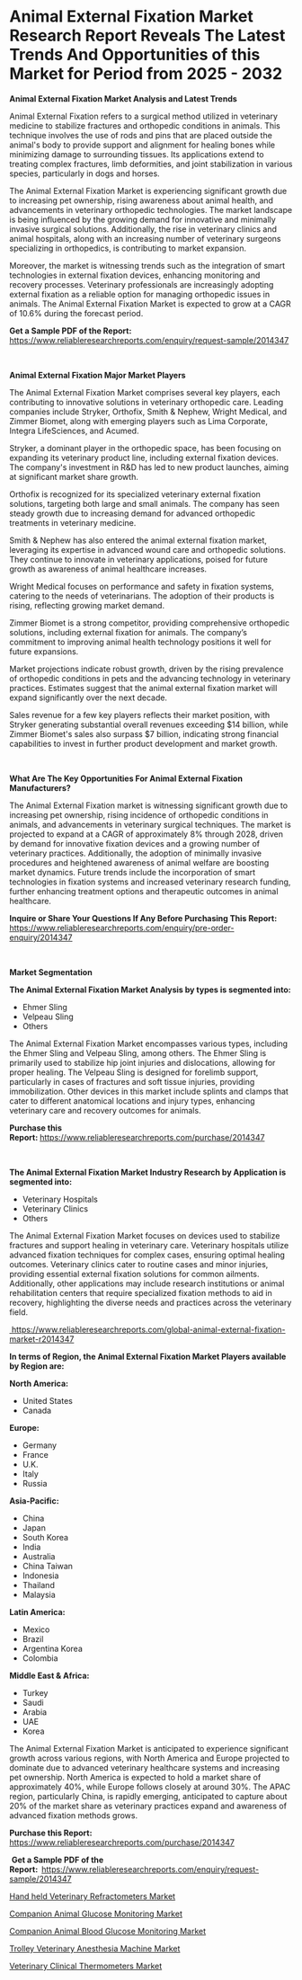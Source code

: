 <p><h1>Animal External Fixation Market Research Report Reveals The Latest Trends And Opportunities of this Market for Period from 2025 - 2032</h1></p><p><strong>Animal External Fixation Market Analysis and Latest Trends</strong></p>
<p><p>Animal External Fixation refers to a surgical method utilized in veterinary medicine to stabilize fractures and orthopedic conditions in animals. This technique involves the use of rods and pins that are placed outside the animal's body to provide support and alignment for healing bones while minimizing damage to surrounding tissues. Its applications extend to treating complex fractures, limb deformities, and joint stabilization in various species, particularly in dogs and horses.</p><p>The Animal External Fixation Market is experiencing significant growth due to increasing pet ownership, rising awareness about animal health, and advancements in veterinary orthopedic technologies. The market landscape is being influenced by the growing demand for innovative and minimally invasive surgical solutions. Additionally, the rise in veterinary clinics and animal hospitals, along with an increasing number of veterinary surgeons specializing in orthopedics, is contributing to market expansion.</p><p>Moreover, the market is witnessing trends such as the integration of smart technologies in external fixation devices, enhancing monitoring and recovery processes. Veterinary professionals are increasingly adopting external fixation as a reliable option for managing orthopedic issues in animals. The Animal External Fixation Market is expected to grow at a CAGR of 10.6% during the forecast period.</p></p>
<p><strong>Get a Sample PDF of the Report:&nbsp;</strong> <a href="https://www.reliableresearchreports.com/enquiry/request-sample/2014347?utm_campaign=12&utm_medium=2&utm_source=Github&utm_content=ia&utm_term=17012025&utm_id=animal-external-fixation">https://www.reliableresearchreports.com/enquiry/request-sample/2014347</a></p>
<p>&nbsp;</p>
<p><strong>Animal External Fixation Major Market Players</strong></p>
<p><p>The Animal External Fixation Market comprises several key players, each contributing to innovative solutions in veterinary orthopedic care. Leading companies include Stryker, Orthofix, Smith & Nephew, Wright Medical, and Zimmer Biomet, along with emerging players such as Lima Corporate, Integra LifeSciences, and Acumed.</p><p>Stryker, a dominant player in the orthopedic space, has been focusing on expanding its veterinary product line, including external fixation devices. The company's investment in R&D has led to new product launches, aiming at significant market share growth.</p><p>Orthofix is recognized for its specialized veterinary external fixation solutions, targeting both large and small animals. The company has seen steady growth due to increasing demand for advanced orthopedic treatments in veterinary medicine.</p><p>Smith & Nephew has also entered the animal external fixation market, leveraging its expertise in advanced wound care and orthopedic solutions. They continue to innovate in veterinary applications, poised for future growth as awareness of animal healthcare increases.</p><p>Wright Medical focuses on performance and safety in fixation systems, catering to the needs of veterinarians. The adoption of their products is rising, reflecting growing market demand.</p><p>Zimmer Biomet is a strong competitor, providing comprehensive orthopedic solutions, including external fixation for animals. The company’s commitment to improving animal health technology positions it well for future expansions.</p><p>Market projections indicate robust growth, driven by the rising prevalence of orthopedic conditions in pets and the advancing technology in veterinary practices. Estimates suggest that the animal external fixation market will expand significantly over the next decade.</p><p>Sales revenue for a few key players reflects their market position, with Stryker generating substantial overall revenues exceeding $14 billion, while Zimmer Biomet's sales also surpass $7 billion, indicating strong financial capabilities to invest in further product development and market growth.</p></p>
<p>&nbsp;</p>
<p><strong>What Are The Key Opportunities For Animal External Fixation Manufacturers?</strong></p>
<p><p>The Animal External Fixation market is witnessing significant growth due to increasing pet ownership, rising incidence of orthopedic conditions in animals, and advancements in veterinary surgical techniques. The market is projected to expand at a CAGR of approximately 8% through 2028, driven by demand for innovative fixation devices and a growing number of veterinary practices. Additionally, the adoption of minimally invasive procedures and heightened awareness of animal welfare are boosting market dynamics. Future trends include the incorporation of smart technologies in fixation systems and increased veterinary research funding, further enhancing treatment options and therapeutic outcomes in animal healthcare.</p></p>
<p><strong>Inquire or Share Your Questions If Any Before Purchasing This Report:</strong> <a href="https://www.reliableresearchreports.com/enquiry/pre-order-enquiry/2014347?utm_campaign=12&utm_medium=2&utm_source=Github&utm_content=ia&utm_term=17012025&utm_id=animal-external-fixation">https://www.reliableresearchreports.com/enquiry/pre-order-enquiry/2014347</a></p>
<p>&nbsp;</p>
<p><strong>Market Segmentation</strong></p>
<p><strong>The Animal External Fixation Market Analysis by types is segmented into:</strong></p>
<p><ul><li>Ehmer Sling</li><li>Velpeau Sling</li><li>Others</li></ul></p>
<p><p>The Animal External Fixation Market encompasses various types, including the Ehmer Sling and Velpeau Sling, among others. The Ehmer Sling is primarily used to stabilize hip joint injuries and dislocations, allowing for proper healing. The Velpeau Sling is designed for forelimb support, particularly in cases of fractures and soft tissue injuries, providing immobilization. Other devices in this market include splints and clamps that cater to different anatomical locations and injury types, enhancing veterinary care and recovery outcomes for animals.</p></p>
<p><strong>Purchase this Report:&nbsp;</strong><a href="https://www.reliableresearchreports.com/purchase/2014347?utm_campaign=12&utm_medium=2&utm_source=Github&utm_content=ia&utm_term=17012025&utm_id=animal-external-fixation">https://www.reliableresearchreports.com/purchase/2014347</a></p>
<p>&nbsp;</p>
<p><strong>The Animal External Fixation Market Industry Research by Application is segmented into:</strong></p>
<p><ul><li>Veterinary Hospitals</li><li>Veterinary Clinics</li><li>Others</li></ul></p>
<p><p>The Animal External Fixation Market focuses on devices used to stabilize fractures and support healing in veterinary care. Veterinary hospitals utilize advanced fixation techniques for complex cases, ensuring optimal healing outcomes. Veterinary clinics cater to routine cases and minor injuries, providing essential external fixation solutions for common ailments. Additionally, other applications may include research institutions or animal rehabilitation centers that require specialized fixation methods to aid in recovery, highlighting the diverse needs and practices across the veterinary field.</p></p>
<p><a href="https://www.reliableresearchreports.com/global-animal-external-fixation-market-r2014347?utm_campaign=12&utm_medium=2&utm_source=Github&utm_content=ia&utm_term=17012025&utm_id=animal-external-fixation">&nbsp;https://www.reliableresearchreports.com/global-animal-external-fixation-market-r2014347</a></p>
<p><strong>In terms of Region, the Animal External Fixation Market Players available by Region are:</strong></p>
<p>
    <p> <strong> North America: </strong>
        <ul>
            <li>United States</li>
            <li>Canada</li>
        </ul>
        </p> 
    <p> <strong> Europe: </strong>
        <ul>
            <li>Germany</li>
            <li>France</li>
            <li>U.K.</li>
            <li>Italy</li>
            <li>Russia</li>
        </ul>
        </p> 
    <p> <strong> Asia-Pacific: </strong>
        <ul>
            <li>China</li>
            <li>Japan</li>
            <li>South Korea</li>
            <li>India</li>
            <li>Australia</li>
            <li>China Taiwan</li>
            <li>Indonesia</li>
            <li>Thailand</li>
            <li>Malaysia</li>
        </ul>
        </p> 
    <p> <strong> Latin America: </strong>
        <ul>
            <li>Mexico</li>
            <li>Brazil</li>
            <li>Argentina Korea</li>
            <li>Colombia</li>
        </ul>
        </p> 
    <p> <strong> Middle East & Africa: </strong>
        <ul>
            <li>Turkey</li>
            <li>Saudi</li>
            <li>Arabia</li>
            <li>UAE</li>
            <li>Korea</li>
        </ul>
    </p>
    </p>
<p><p>The Animal External Fixation Market is anticipated to experience significant growth across various regions, with North America and Europe projected to dominate due to advanced veterinary healthcare systems and increasing pet ownership. North America is expected to hold a market share of approximately 40%, while Europe follows closely at around 30%. The APAC region, particularly China, is rapidly emerging, anticipated to capture about 20% of the market share as veterinary practices expand and awareness of advanced fixation methods grows.</p></p>
<p><strong>Purchase this Report: </strong><a href="https://www.reliableresearchreports.com/purchase/2014347?utm_campaign=12&utm_medium=2&utm_source=Github&utm_content=ia&utm_term=17012025&utm_id=animal-external-fixation">https://www.reliableresearchreports.com/purchase/2014347</a></p>
<p>&nbsp;<strong>Get a Sample PDF of the Report:&nbsp;&nbsp;</strong><a href="https://www.reliableresearchreports.com/enquiry/request-sample/2014347?utm_campaign=12&utm_medium=2&utm_source=Github&utm_content=ia&utm_term=17012025&utm_id=animal-external-fixation">https://www.reliableresearchreports.com/enquiry/request-sample/2014347</a></p>
<p><strong></strong></p>
<p><p><a href="https://github.com/yankimber90yankim/Market-Research-Report-List-1/blob/main/hand-held-veterinary-refractometers-market.md?utm_campaign=12&utm_medium=2&utm_source=Github&utm_content=ia&utm_term=17012025&utm_id=animal-external-fixation">Hand held Veterinary Refractometers Market</a></p><p><a href="https://github.com/GenaGaines34/Market-Research-Report-List-1/blob/main/companion-animal-glucose-monitoring-market.md?utm_campaign=12&utm_medium=2&utm_source=Github&utm_content=ia&utm_term=17012025&utm_id=animal-external-fixation">Companion Animal Glucose Monitoring Market</a></p><p><a href="https://github.com/seanmcma708/Market-Research-Report-List-1/blob/main/companion-animal-blood-glucose-monitoring-market.md?utm_campaign=12&utm_medium=2&utm_source=Github&utm_content=ia&utm_term=17012025&utm_id=animal-external-fixation">Companion Animal Blood Glucose Monitoring Market</a></p><p><a href="https://github.com/princessbartram3/Market-Research-Report-List-1/blob/main/trolley-veterinary-anesthesia-machine-market.md?utm_campaign=12&utm_medium=2&utm_source=Github&utm_content=ia&utm_term=17012025&utm_id=animal-external-fixation">Trolley Veterinary Anesthesia Machine Market</a></p><p><a href="https://github.com/edacruz6/Market-Research-Report-List-1/blob/main/veterinary-clinical-thermometers-market.md?utm_campaign=12&utm_medium=2&utm_source=Github&utm_content=ia&utm_term=17012025&utm_id=animal-external-fixation">Veterinary Clinical Thermometers Market</a></p></p>